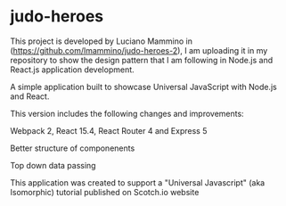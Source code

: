 # judo-heroes

This project is developed by Luciano Mammino in (https://github.com/lmammino/judo-heroes-2),
I am uploading it in my repository to show the design pattern that I am following in Node.js and React.js
application development.

A simple application built to showcase Universal JavaScript with Node.js and React.

This version includes the following changes and improvements:

Webpack 2, React 15.4, React Router 4 and Express 5

Better structure of componenents

Top down data passing

This application was created to support a "Universal Javascript" (aka Isomorphic) tutorial published on Scotch.io
website